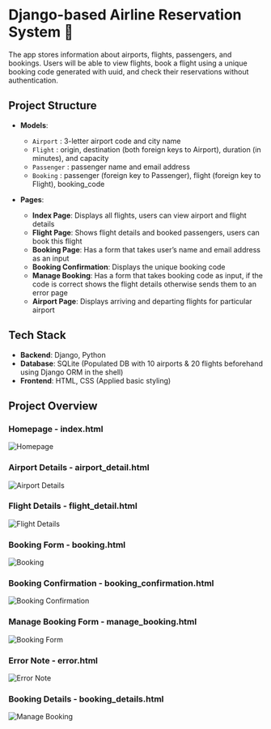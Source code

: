 # Django-based Airline Reservation System 🛫

The app stores information about airports, flights, passengers, and bookings. Users will be able to view flights, book a flight using a unique booking code generated with uuid, and check their reservations without authentication. 

## Project Structure

- **Models**:
  - `Airport` : 3-letter airport code and city name
  - `Flight` : origin, destination (both foreign keys to Airport), duration (in minutes), and capacity
  - `Passenger` :  passenger name and email address
  - `Booking` : passenger (foreign key to Passenger), flight (foreign key to Flight), booking_code

- **Pages**:
  - **Index Page**: Displays all flights, users can view airport and flight details
  - **Flight Page**: Shows flight details and booked passengers, users can book this flight
  - **Booking Page**: Has a form that takes user’s name and email address as an input
  - **Booking Confirmation**: Displays the unique booking code
  - **Manage Booking**: Has a form that takes booking code as input, if the code is correct shows the flight details otherwise sends them to an error page
  - **Airport Page**: Displays arriving and departing flights for particular airport

## Tech Stack

- **Backend**: Django, Python
- **Database**: SQLite (Populated DB with 10 airports & 20 flights beforehand using Django ORM in the shell)
- **Frontend**: HTML, CSS (Applied basic styling)

## Project Overview

### Homepage - index.html
![Homepage](https://github.com/user-attachments/assets/fe8f1d35-79b8-4fbf-bfc3-71876ee621fb)

### Airport Details - airport_detail.html
![Airport Details](https://github.com/user-attachments/assets/4d988806-3797-4c26-b1de-32a45377e344)

### Flight Details - flight_detail.html
![Flight Details](https://github.com/user-attachments/assets/a1160b7e-1577-4b8f-ac6e-329825a2eaff)

### Booking Form - booking.html
![Booking](https://github.com/user-attachments/assets/5fe40051-4d0e-4885-b106-2928525ef26a)

### Booking Confirmation - booking_confirmation.html
![Booking Confirmation](https://github.com/user-attachments/assets/5410b88e-ee57-4505-bb14-22b5829d7a6d)

### Manage Booking Form - manage_booking.html
![Booking Form](https://github.com/user-attachments/assets/71a8ed78-b0f5-4b11-a284-c35503c60c28)

### Error Note - error.html
![Error Note](https://github.com/user-attachments/assets/eb2cb8e7-d072-46c9-9f51-ed65a3c3eac0)

### Booking Details - booking_details.html
![Manage Booking](https://github.com/user-attachments/assets/2664183c-e7cd-489c-9a46-dccf582d7031)
